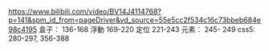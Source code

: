 https://www.bilibili.com/video/BV14J4114768?p=141&spm_id_from=pageDriver&vd_source=55e5cc2f534c16c73bbeb684e98c4195
盒子： 136-168
浮動 169-220
定位 221-243
元素： 245- 249
css5: 280-297, 356-388
